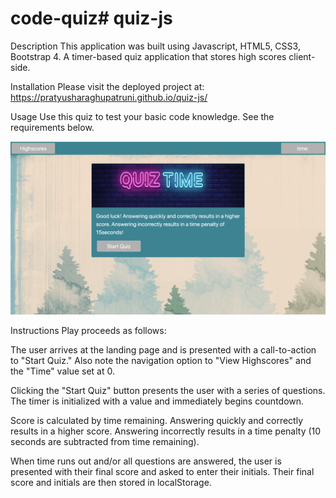 # code-quiz# quiz-js

Description
This application was built using Javascript, HTML5, CSS3, Bootstrap 4. A timer-based quiz application that stores high scores client-side.

Installation
Please visit the deployed project at: https://pratyusharaghupatruni.github.io/quiz-js/

Usage
Use this quiz to test your basic code knowledge. See the requirements below.

![alt text](https://github.com/PratyushaRaghupatruni/code-quiz/blob/master/assets/images/Screen%20Shot%202020-07-07%20at%2011.49.04%20PM.png)

Instructions
Play proceeds as follows:

The user arrives at the landing page and is presented with a call-to-action to "Start Quiz." Also note the navigation option to "View Highscores" and the "Time" value set at 0.

Clicking the "Start Quiz" button presents the user with a series of questions. The timer is initialized with a value and immediately begins countdown.

Score is calculated by time remaining. Answering quickly and correctly results in a higher score. Answering incorrectly results in a time penalty (10 seconds are subtracted from time remaining).

When time runs out and/or all questions are answered, the user is presented with their final score and asked to enter their initials. Their final score and initials are then stored in localStorage.